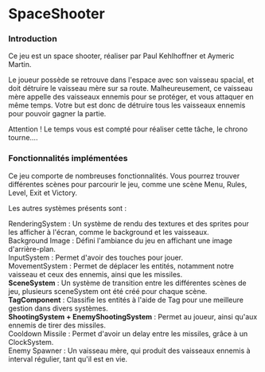 # SpaceShooter

### Introduction

Ce jeu est un space shooter, réaliser par Paul Kehlhoffner et Aymeric Martin.

Le joueur possède se retrouve dans l'espace avec son vaisseau spacial, et doit détruire le vaisseau mère sur sa route. Malheureusement, ce vaisseau mère appelle des vaisseaux ennemis pour se protéger, et vous attaquer en même temps. Votre but est donc de détruire tous les vaisseaux ennemis pour pouvoir gagner la partie.

Attention ! Le temps vous est compté pour réaliser cette tâche, le chrono tourne....

### Fonctionnalités implémentées

Ce jeu comporte de nombreuses fonctionnalités. Vous pourrez trouver différentes scènes pour parcourir le jeu, comme une scène Menu, Rules, Level, Exit et Victory.

Les autres systèmes présents sont :

RenderingSystem : Un système de rendu des textures et des sprites pour les afficher à l'écran, comme le background et les vaisseaux.  
Background Image : Défini l'ambiance du jeu en affichant une image d'arrière-plan.  
InputSystem : Permet d'avoir des touches pour jouer.  
MovementSystem : Permet de déplacer les entités, notamment notre vaisseau et ceux des ennemis, ainsi que les missiles.  
__SceneSystem__ : Un système de transition entre les différentes scènes de jeu, plusieurs sceneSystem ont été créé pour chaque scène.  
__TagComponent__ : Classifie les entités à l'aide de Tag pour une meilleure gestion dans divers systèmes.  
__ShootingSystem + EnemyShootingSystem__ : Permet au joueur, ainsi qu'aux ennemis de tirer des missiles.  
Cooldown Missile : Permet d'avoir un delay entre les missiles, grâce à un ClockSystem.  
Enemy Spawner : Un vaisseau mère, qui produit des vaisseaux ennemis à interval régulier, tant qu'il est en vie.  
